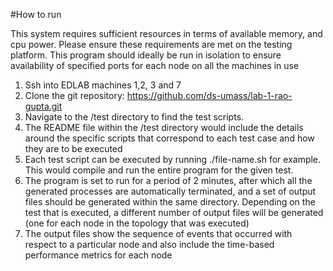 #How to run

This system requires sufficient resources in terms of available memory, and cpu power. Please ensure these requirements are met on the testing platform. This program should ideally be run in isolation to ensure availability of specified ports for each node on all the machines in use

1) Ssh into EDLAB machines 1,2, 3 and 7
2) Clone the git repository: https://github.com/ds-umass/lab-1-rao-gupta.git
3) Navigate to the /test directory to find the test scripts.
4) The README file within the /test directory would include the details around the specific scripts that correspond to each test case and how they are to be executed 
5) Each test script can be executed by running ./file-name.sh for example. This would compile and run the entire program for the given test.
6) The program is set to run for a period of 2 minutes, after which all the generated processes are automatically terminated, and a set of output files should be generated within the same directory. Depending on the test that is executed, a different number of output files will be generated (one for each node in the topology that was executed)
7) The output files show the sequence of events that occurred with respect to a particular node and also include the time-based performance metrics for each node
